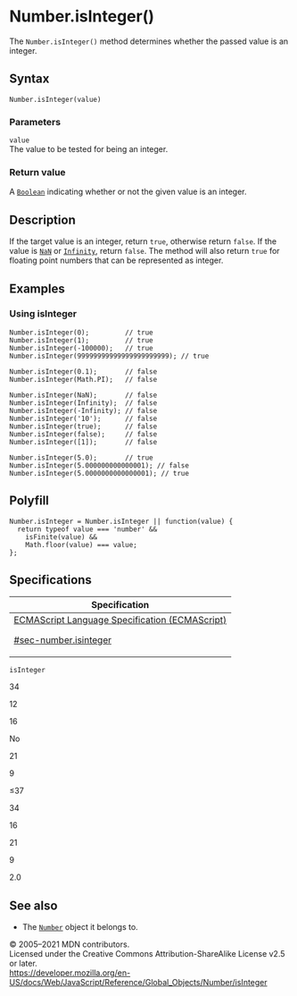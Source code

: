 # Number.isInteger()

The `Number.isInteger()` method determines whether the passed value is an integer.

## Syntax

    Number.isInteger(value)

### Parameters

`value`  
The value to be tested for being an integer.

### Return value

A [`Boolean`](../boolean) indicating whether or not the given value is an integer.

## Description

If the target value is an integer, return `true`, otherwise return `false`. If the value is [`NaN`](../nan) or [`Infinity`](../infinity), return `false`. The method will also return `true` for floating point numbers that can be represented as integer.

## Examples

### Using isInteger

    Number.isInteger(0);         // true
    Number.isInteger(1);         // true
    Number.isInteger(-100000);   // true
    Number.isInteger(99999999999999999999999); // true

    Number.isInteger(0.1);       // false
    Number.isInteger(Math.PI);   // false

    Number.isInteger(NaN);       // false
    Number.isInteger(Infinity);  // false
    Number.isInteger(-Infinity); // false
    Number.isInteger('10');      // false
    Number.isInteger(true);      // false
    Number.isInteger(false);     // false
    Number.isInteger([1]);       // false

    Number.isInteger(5.0);       // true
    Number.isInteger(5.000000000000001); // false
    Number.isInteger(5.0000000000000001); // true

## Polyfill

    Number.isInteger = Number.isInteger || function(value) {
      return typeof value === 'number' &&
        isFinite(value) &&
        Math.floor(value) === value;
    };

## Specifications

<table><thead><tr class="header"><th>Specification</th></tr></thead><tbody><tr class="odd"><td><a href="https://tc39.es/ecma262/#sec-number.isinteger">ECMAScript Language Specification (ECMAScript) 
<br/>


<span class="small">#sec-number.isinteger</span></a></td></tr></tbody></table>

`isInteger`

34

12

16

No

21

9

≤37

34

16

21

9

2.0

## See also

-   The [`Number`](../number) object it belongs to.

© 2005–2021 MDN contributors.  
Licensed under the Creative Commons Attribution-ShareAlike License v2.5 or later.  
<a href="https://developer.mozilla.org/en-US/docs/Web/JavaScript/Reference/Global_Objects/Number/isInteger" class="_attribution-link">https://developer.mozilla.org/en-US/docs/Web/JavaScript/Reference/Global_Objects/Number/isInteger</a>
